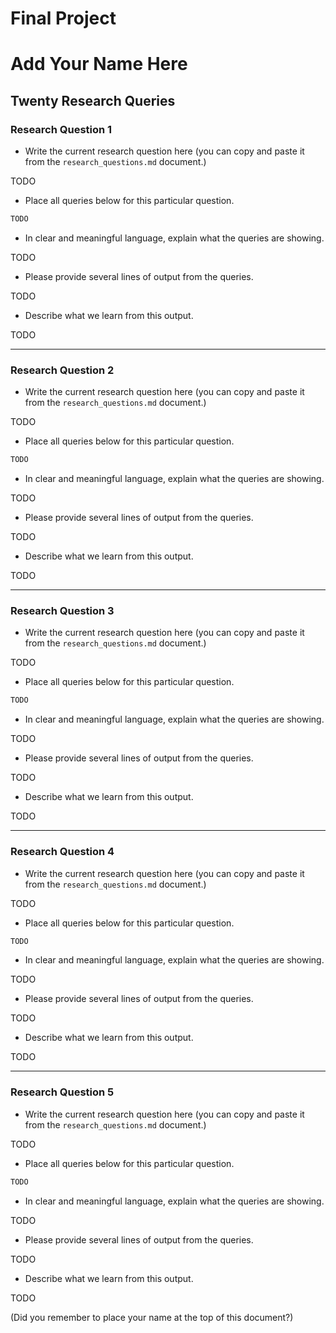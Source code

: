 # Final Project

# Add Your Name Here

## Twenty Research Queries

### Research Question 1

* Write the current research question here (you can copy and paste it from the `research_questions.md` document.)

TODO

* Place all queries below for this particular question.

``` SQL
TODO
```

* In clear and meaningful language, explain what the queries are showing.

TODO

* Please provide several lines of output from the queries.

TODO

* Describe what we learn from this output.

TODO

---


### Research Question 2

* Write the current research question here (you can copy and paste it from the `research_questions.md` document.)

TODO

* Place all queries below for this particular question.

``` SQL
TODO
```

* In clear and meaningful language, explain what the queries are showing.

TODO

* Please provide several lines of output from the queries.

TODO

* Describe what we learn from this output.

TODO

---


### Research Question 3

* Write the current research question here (you can copy and paste it from the `research_questions.md` document.)

TODO

* Place all queries below for this particular question.

``` SQL
TODO
```

* In clear and meaningful language, explain what the queries are showing.

TODO

* Please provide several lines of output from the queries.

TODO

* Describe what we learn from this output.

TODO

---


### Research Question 4

* Write the current research question here (you can copy and paste it from the `research_questions.md` document.)

TODO

* Place all queries below for this particular question.

``` SQL
TODO
```

* In clear and meaningful language, explain what the queries are showing.

TODO

* Please provide several lines of output from the queries.

TODO

* Describe what we learn from this output.

TODO

---


### Research Question 5

* Write the current research question here (you can copy and paste it from the `research_questions.md` document.)

TODO

* Place all queries below for this particular question.

``` SQL
TODO
```

* In clear and meaningful language, explain what the queries are showing.

TODO

* Please provide several lines of output from the queries.

TODO

* Describe what we learn from this output.

TODO

(Did you remember to place your name at the top of this document?)
